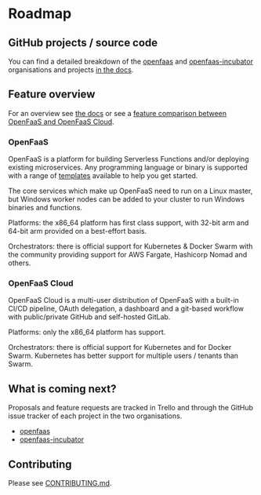 # Roadmap

## GitHub projects / source code 

You can find a detailed breakdown of the [openfaas](https://github.com/openfaas/) and [openfaas-incubator](https://github.com/openfaas-incubator/) organisations and projects [in the docs](https://docs.openfaas.com/contributing/get-started/).

## Feature overview

For an overview see [the docs](https://docs.openfaas.com/) or see a [feature comparison between OpenFaaS and OpenFaaS Cloud](https://docs.openfaas.com/openfaas-cloud/intro/).

### OpenFaaS

OpenFaaS is a platform for building Serverless Functions and/or deploying existing microservices. Any programming language or binary is supported with a range of [templates](https://github.com/openfaas/templates) available to help you get started.

The core services which make up OpenFaaS need to run on a Linux master, but Windows worker nodes can be added to your cluster to run Windows binaries and functions.

Platforms: the x86_64 platform has first class support, with 32-bit arm and 64-bit arm provided on a best-effort basis.

Orchestrators: there is official support for Kubernetes & Docker Swarm with the community providing support for AWS Fargate, Hashicorp Nomad and others.

### OpenFaaS Cloud

OpenFaaS Cloud is a multi-user distribution of OpenFaaS with a built-in CI/CD pipeline, OAuth delegation, a dashboard and a git-based workflow with public/private GitHub and self-hosted GitLab.

Platforms: only the x86_64 platform has support.

Orchestrators: there is official support for Kubernetes and for Docker Swarm. Kubernetes has better support for multiple users / tenants than Swarm.

## What is coming next?

Proposals and feature requests are tracked in Trello and through the GitHub issue tracker of each project in the two organisations.

* [openfaas](https://github.com/openfaas/)
* [openfaas-incubator](https://github.com/openfaas-incubator/)

## Contributing

Please see [CONTRIBUTING.md](https://github.com/ryskiwt/faas/blob/master/CONTRIBUTING.md).
